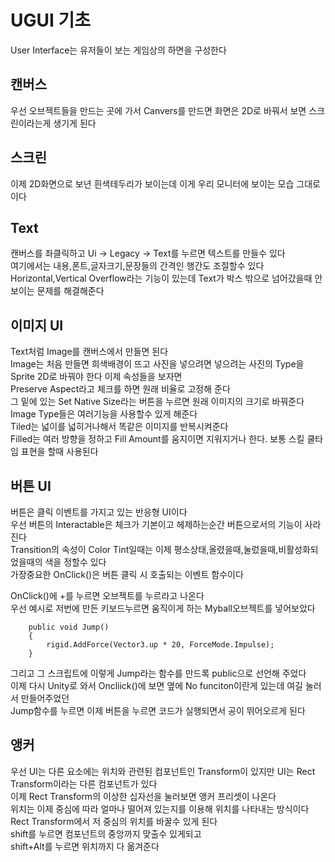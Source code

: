 #  UGUI 기초
User Interface는 유저들이 보는 게임상의 하면을 구성한다
## 캔버스
우선 오브젝트들을 만드는 곳에 가서 Canvers를 만드면 화면은 2D로 바꿔서 보면 스크린이라는게 생기게 된다
## 스크린
이제 2D화면으로 보년 흰색테두리가 보이는데 이게 우리 모니터에 보이는 모습 그대로 이다
## Text  
캔버스를 좌클릭하고 Ui -> Legacy -> Text를 누르면 텍스트를 만들수 있다  
여기에서는 내용,폰트,글자크기,문장들의 간격인 행간도 조절할수 있다  
Horizontal,Vertical Overflow라는 기능이 있는데 Text가 박스 밖으로 넘어갔을때 안보이는 문제를 해결해준다
## 이미지 UI
Text처럼 Image를 캔버스에서 만들면 된다  
Image는 처음 만들면 희색배경이 뜨고 사진을 넣으려면 넣으려는 사진의 Type을 Sprite 2D로 바꿔야 한다
이제 속성들을 보자면  
Preserve Aspect라고 체크를 하면 원래 비율로 고정해 준다  
그 밑에 있는 Set Native Size라는 버튼을 누르면 원래 이미지의 크기로 바꿔준다  
Image Type들은 여러기능을 사용할수 있게 해준다  
Tiled는 넓이를 넓히거나해서 똑같은 이미지를 반복시켜준다  
Filled는 여러 방향을 정하고 Fill Amount를 움지이면 지워지거나 한다. 보통 스킬 쿨타임 표현을 할때 사용된다
## 버튼 UI
버튼은 클릭 이벤트를 가지고 있는 반응형 UI이다  
우선 버튼의 Interactable은 체크가 기본이고 헤제하는순간 버튼으로서의 기능이 사라진다  
Transition의 속성이 Color Tint일때는 이제 평소상태,올렸을때,눌렀을때,비활성화되었을때의 색을 정할수 있다  
가장중요한 OnClick()은 버튼 클릭 시 호출되는 이벤트 함수이다  

OnClick()에 +를 누르면 오브젝트를 누르라고 나온다  
우선 예시로 저번에 만든 키보드누르면 움직이게 하는 Myball오브젝트를 넣어보았다
```
    public void Jump()
    {
        rigid.AddForce(Vector3.up * 20, ForceMode.Impulse);
    }
```
그리고 그 스크립트에 이렇게 Jump라는 함수를 만드록 public으로 선언해 주었다  
이제 다시 Unity로 와서 Oncliick()에 보면 옆에 No funciton이란게 있는데 여길 눌러서 만들어주었던  
Jump함수를 누르면 이제 버튼을 누르면 코드가 실행되면서 공이 뛰어오르게 된다
## 앵커
우선 UI는 다른 요소에는 위치와 관련된 컴포넌트인 Transform이 있지만 UI는 Rect Transform이라는 다른 컴포넌트가 있다  
이제 Rect Transform의 이상한 십자선을 눌러보면 앵커 프리셋이 나온다  
위치는 이제 중심에 따라 얼마나 떨어져 있는지를 이용해 위치를 나타내는 방식이다  
Rect Transform에서 저 중심의 위치를 바꿀수 있게 된다  
shift를 누르면 컴포넌트의 중앙까지 맞출수 있게되고  
shift+Alt를 누르면 위치까지 다 옮겨준다
